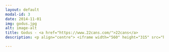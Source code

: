 ```yaml
---
layout: default
modal-id: 3
date: 2014-11-01
img: godus.jpg
alt: image-alt
title: Godus - <a href="https://www.22cans.com/">22cans</a>
description: <p align="centre"> <iframe width="560" height="315" src="https://www.youtube.com/embed/97ZRSpfQX_M?rel=0" frameborder="0" allow="autoplay; encrypted-media" allowfullscreen></iframe> </p> <p align="left">  The 2nd project I worked on at 22cans. Selected by Apple as 'App Store Best of 2014', and received over 25 million downloads. <br/> <br/> I worked on the majority of gameplay features, including the settlements house-clumping, and the 'land manipulation' feature. For the latter, I designed a custom algorithm for applying user deformations to a procedural terrain. <br/> <br/> Other responsibilities included gameplay features, user input, multi-threaded spatial partitioning, and profiling & optimisation. <br/> <br/> </p> <p align="centre"> <a href="https://itunes.apple.com/gb/app/godus/id815181808?mt=8"> <img border="0" alt="Godus iOS" src="img/portfolio/apple_button.png"> </a> <a href="https://play.google.com/store/apps/details?id=com.mobage.ww.a1912.Godus_Android"> <img border="0" alt="Godus Android" src="img/portfolio/google_button.png"> </a> </p> 

---
```

